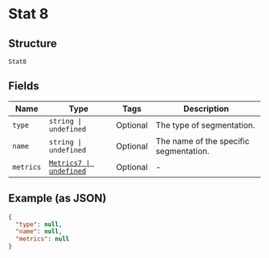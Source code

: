 
# Stat 8

## Structure

`Stat8`

## Fields

| Name | Type | Tags | Description |
|  --- | --- | --- | --- |
| `type` | `string \| undefined` | Optional | The type of segmentation. |
| `name` | `string \| undefined` | Optional | The name of the specific segmentation. |
| `metrics` | [`Metrics7 \| undefined`](../../doc/models/metrics-7.md) | Optional | - |

## Example (as JSON)

```json
{
  "type": null,
  "name": null,
  "metrics": null
}
```

